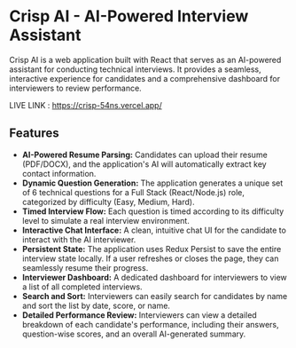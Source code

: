 # Crisp AI - AI-Powered Interview Assistant

Crisp AI is a web application built with React that serves as an AI-powered assistant for conducting technical interviews. It provides a seamless, interactive experience for candidates and a comprehensive dashboard for interviewers to review performance.

LIVE LINK : https://crisp-54ns.vercel.app/

## Features

-   **AI-Powered Resume Parsing:** Candidates can upload their resume (PDF/DOCX), and the application's AI will automatically extract key contact information.
-   **Dynamic Question Generation:** The application generates a unique set of 6 technical questions for a Full Stack (React/Node.js) role, categorized by difficulty (Easy, Medium, Hard).
-   **Timed Interview Flow:** Each question is timed according to its difficulty level to simulate a real interview environment.
-   **Interactive Chat Interface:** A clean, intuitive chat UI for the candidate to interact with the AI interviewer.
-   **Persistent State:** The application uses Redux Persist to save the entire interview state locally. If a user refreshes or closes the page, they can seamlessly resume their progress.
-   **Interviewer Dashboard:** A dedicated dashboard for interviewers to view a list of all completed interviews.
-   **Search and Sort:** Interviewers can easily search for candidates by name and sort the list by date, score, or name.
-   **Detailed Performance Review:** Interviewers can view a detailed breakdown of each candidate's performance, including their answers, question-wise scores, and an overall AI-generated summary.
